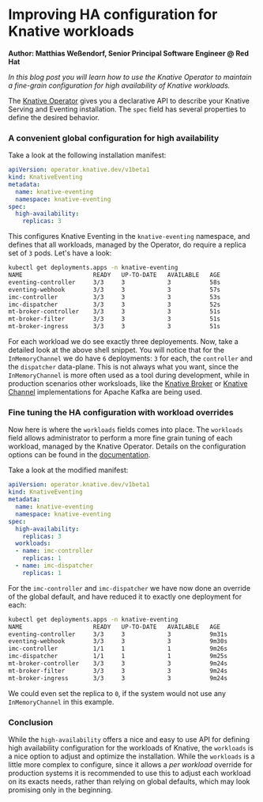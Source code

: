 # Improving HA configuration for Knative workloads

**Author: Matthias Weßendorf, Senior Principal Software Engineer @ Red Hat**

_In this blog post you will learn how to use the Knative Operator to maintain a fine-grain configuration for high availability of Knative workloads._

The [Knative Operator](https://knative.dev/docs/install/operator/knative-with-operators/) gives you a declarative API to describe your Knative Serving and Eventing installation. The `spec` field has several properties to define the desired behavior.

### A convenient global configuration for high availability

Take a look at the following installation manifest:

```yaml
apiVersion: operator.knative.dev/v1beta1
kind: KnativeEventing
metadata:
  name: knative-eventing
  namespace: knative-eventing
spec:
  high-availability:
    replicas: 3
```

This configures Knative Eventing in the `knative-eventing` namespace, and defines that all workloads, managed by the Operator, do require a replica set of `3` pods. Let's have a look:

```bash
kubectl get deployments.apps -n knative-eventing 
NAME                    READY   UP-TO-DATE   AVAILABLE   AGE
eventing-controller     3/3     3            3           58s
eventing-webhook        3/3     3            3           57s
imc-controller          3/3     3            3           53s
imc-dispatcher          3/3     3            3           52s
mt-broker-controller    3/3     3            3           51s
mt-broker-filter        3/3     3            3           51s
mt-broker-ingress       3/3     3            3           51s
```

For each workload we do see exactly three deployements. Now, take a detailed look at the above shell snippet. You will notice that for the `InMemoryChannel` we do have `6` deployments: `3` for each, the `controller` and the `dispatcher` data-plane. This is not always what you want, since the `InMemoryChannel` is more often used as a tool during development, while in production scenarios other worksloads, like the [Knative Broker](https://knative.dev/docs/eventing/brokers/broker-types/kafka-broker/) or [Knative Channel](https://knative.dev/docs/eventing/configuration/kafka-channel-configuration/) implementations for Apache Kafka are being used. 

### Fine tuning the HA configuration with workload overrides

Now here is where the `workloads` fields comes into place. The `workloads` field allows administrator to perform a more fine grain tuning of each workload, managed by the Knative Operator. Details on the configuration options can be found in the [documentation](https://knative.dev/docs/install/operator/configuring-serving-cr/#override-system-deployments).

Take a look at the modified manifest:

```yaml
apiVersion: operator.knative.dev/v1beta1
kind: KnativeEventing
metadata:
  name: knative-eventing
  namespace: knative-eventing
spec:
  high-availability:
    replicas: 3
  workloads:
  - name: imc-controller
    replicas: 1  
  - name: imc-dispatcher
    replicas: 1  
```

For the `imc-controller` and `imc-dispatcher` we have now done an override of the global default, and have reduced it to exactly one deployment for each:

```bash
kubectl get deployments.apps -n knative-eventing
NAME                    READY   UP-TO-DATE   AVAILABLE   AGE
eventing-controller     3/3     3            3           9m31s
eventing-webhook        3/3     3            3           9m30s
imc-controller          1/1     1            1           9m26s
imc-dispatcher          1/1     1            1           9m25s
mt-broker-controller    3/3     3            3           9m24s
mt-broker-filter        3/3     3            3           9m24s
mt-broker-ingress       3/3     3            3           9m24s
```

We could even set the replica to `0`, if the system would not use any `InMemoryChannel` in this example.

### Conclusion

While the `high-availability` offers a nice and easy to use API for defining high availability configuration for the workloads of Knative, the `workloads` is a nice option to adjust and optimize the installation. While the `workloads` is a little more complex to configure, since it allows a _per workload_ override for production systems it is recommended to use this to adjust each workload on its exacts needs, rather than relying on global defaults, which may look promising only in the beginning.
